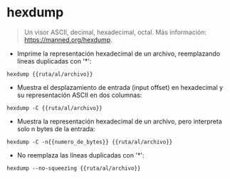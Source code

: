 # hexdump

> Un visor ASCII, decimal, hexadecimal, octal.
> Más información: <https://manned.org/hexdump>.

- Imprime la representación hexadecimal de un archivo, reemplazando líneas duplicadas con '*':

`hexdump {{ruta/al/archivo}}`

- Muestra el desplazamiento de entrada (input offset) en hexadecimal y su representación ASCII en dos columnas:

`hexdump -C {{ruta/al/archivo}}`

- Muestra la representación hexadecimal de un archivo, pero interpreta solo n bytes de la entrada:

`hexdump -C -n{{numero_de_bytes}} {{ruta/al/archivo}}`

- No reemplaza las líneas duplicadas con '*':

`hexdump --no-squeezing {{ruta/al/archivo}}`
